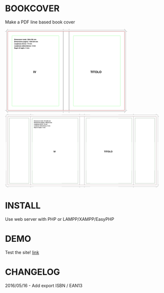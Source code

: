 BOOKCOVER
==============
Make a PDF line based book cover

![alt text](https://github.com/archistico/bookCover/blob/master/img/coverExample.png)
![alt text](https://github.com/archistico/bookCover/blob/master/img/coverExampleAlette.png)

INSTALL
==============

Use web server with PHP
or LAMPP/XAMPP/EasyPHP

DEMO
==============
Test the site!
[link](http://cover.archistico.com)

CHANGELOG
==============

2016/05/16 - Add export ISBN / EAN13